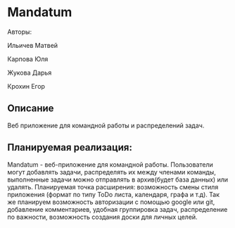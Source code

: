 # Mandatum

Aвторы:

Ильичев Матвей

Карпова Юля

Жукова Дарья

Крохин Егор

## Описание
Веб приложение для командной работы и распределений задач.

## Планируемая реализация:
Mandatum - веб-приложение для командной работы. Пользователи могут добавлять задачи, распределять их между членами команды, выполненные задачи можно отправлять в архив(будет база данных) или удалять. Планируемая точка расширения: возможность смены стиля приложения (формат по типу ToDo листа, календаря, графа и т.д). Так же планируем возможность авторизации с помощью google или git, добавление комментариев, удобная группировка задач, распределение по важности, возможность создания доски для личных целей.
